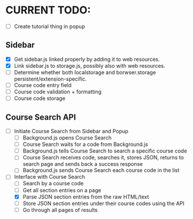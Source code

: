 # CURRENT TODO:

- [ ] Create tutorial thing in popup

## Sidebar
- [X] Get sidebar.js linked properly by adding it to web resources.
- [X] Link sidebar.js to storage.js, possibly also with web resources.
- [ ] Determine whether both localstorage and borwser.storage persistent/extension-specific.
- [ ] Course code entry field
- [ ] Course code validation + formatting
- [ ] Course code storage

## Course Search API
- [ ] Initiate Course Search from Sidebar and Popup
  - [ ] Background.js opens Course Search
  - [ ] Course Search waits for a code from Background.js
  - [ ] Background.js tells Course Search to search a specific course code
  - [ ] Course Search receives code, searches it, stores JSON, returns to search page and sends back a success response
  - [ ] Background.js sends Course Search each course code in the list

- [ ] Interface with Course Search
  - [ ] Search by a course code
  - [ ] Get all section entries on a page
  - [X] Parse JSON section entries from the raw HTML/text
  - [ ] Store JSON section entries under their course codes using the API
  - [ ] Go through all pages of results
